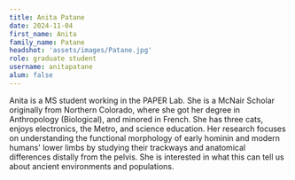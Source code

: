 ```yaml
---
title: Anita Patane
date: 2024-11-04
first_name: Anita
family_name: Patane
headshot: 'assets/images/Patane.jpg'
role: graduate student
username: anitapatane
alum: false
---
```


Anita is a MS student working in the PAPER Lab. She is a McNair Scholar originally from Northern Colorado, where she got her degree in Anthropology (Biological), and minored in French. She has three cats, enjoys electronics, the Metro, and science education. Her research focuses on understanding the functional morphology of early hominin and modern humans' lower limbs by studying their trackways and anatomical differences distally from the pelvis. She is interested in what this can tell us about ancient environments and populations.